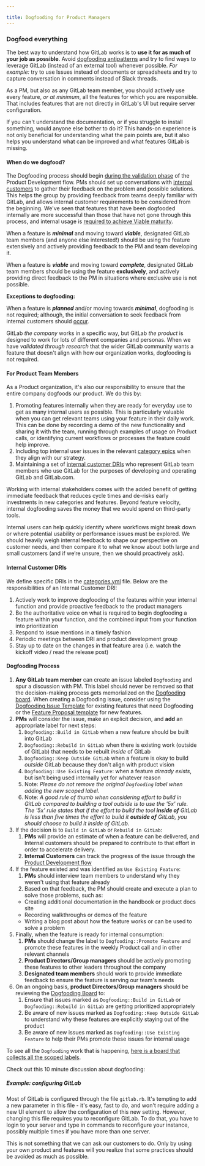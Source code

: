 ```yaml
---

title: Dogfooding for Product Managers
---
```








### Dogfood everything

The best way to understand how GitLab works is to **use it for as much of your job as possible**.
Avoid [dogfooding antipatterns](https://about.gitlab.com/handbook/engineering/development/principles/#dogfooding-antipatterns)
and try to find ways to leverage GitLab (instead of an external tool) whenever
possible. _For example:_ try to use Issues instead of documents or spreadsheets
and try to capture conversation in comments instead of Slack threads.

As a PM, but also as any GitLab team member, you should actively use every feature,
_or at minimum_, all the features for which you are responsible. That includes
features that are not directly in GitLab's UI but require server configuration.

If you can't understand the documentation, or if you struggle to install
something, would anyone else bother to do it? This hands-on experience
is not only beneficial for understanding what the pain points are, but it also
helps you understand what can be improved and what features GitLab is missing.

#### When do we dogfood?

The Dogfooding process should begin [during the validation phase](/handbook/product-development-flow/#validation-phase-1-validation-backlog) of the Product Development flow. PMs should set up conversations with [internal customers](#internal-customer-dris) to gather their feedback on the problem and possible solutions. This helps the group by providing feedback from teams deeply familiar with GitLab, and allows internal customer requirements to be considered from the beginning. We've seen that features that have been dogfooded internally are more successful than those that have not gone through this process, and internal usage is [required to achieve Viable maturity](https://about.gitlab.com/direction/maturity/).

When a feature is <b>_minimal_</b> and moving toward <b>_viable_</b>, designated
GitLab team members (and anyone else interested!) should be using the feature
extensively and actively providing feedback to the PM and team developing it.

When a feature is <b>_viable_</b> and moving toward <b>_complete_</b>, designated
GitLab team members should be using the feature **exclusively**, and actively
providing direct feedback to the PM in situations where exclusive use is not
possible.

**Exceptions to dogfooding:**

When a feature is <b>_planned_</b> and/or moving towards <b>_minimal_</b>, dogfooding
is not required; although, the initial conversation to seek feedback from internal customers should [occur](#when-do-we-dogfood).

GitLab _the company_ works in a specific way, but GitLab _the product_ is
designed to work for lots of different companies and personas. When we have
_validated through research_ that the wider GitLab community wants a feature
that doesn't align with how our organization works, dogfooding is not required.

#### For Product Team Members

As a Product organization, it's also our responsibility to ensure that the
entire company dogfoods our product. We do this by:

1. Promoting features internally when they are ready for everyday use to get as
many internal users as possible. This is particularly valuable when you can get
relevant teams using your feature in their daily work. This can be done by
recording a demo of the new functionality and sharing it with the team,
running through examples of usage on Product calls, or identifying current
workflows or processes the feature could help improve.
1. Including top internal user issues in the relevant [category
epics](/handbook/product/product-processes/#category-direction) when they align with our strategy.
1. Maintaining a set of [internal customer DRIs](#internal-customer-DRIs) who represent GitLab team members
who use GitLab for the purposes of developing and operating GitLab and
GitLab.com.

Working with internal stakeholders comes with the added benefit of getting
immediate feedback that reduces cycle times and de-risks early investments in
new categories and features. Beyond feature velocity, internal dogfooding saves
the money that we would spend on third-party tools.

Internal users can help quickly identify where workflows might break down or
where potential usability or performance issues must be explored. We should
heavily weigh internal feedback to shape our perspective on customer needs,
and then compare it to what we know about both large and small customers
(and if we’re unsure, then we should proactively ask).

#### Internal Customer DRIs

We define specific DRIs in the [categories.yml](https://gitlab.com/gitlab-com/www-gitlab-com/edit/master/data/categories.yml) file.
Below are the responsibilities of an Internal Customer DRI:

1. Actively work to improve dogfooding of the features within your internal function and provide proactive feedback to the product managers
1. Be the authoritative voice on what is required to begin dogfooding a feature within your function, and the combined input from your function into prioritization
1. Respond to issue mentions in a timely fashion
1. Periodic meetings between DRI and product development group
1. Stay up to date on the changes in that feature area (i.e. watch the kickoff video / read the release post)

#### Dogfooding Process

1. **Any GitLab team member** can create an issue labeled `Dogfooding` and spur a discussion with PM. This label should
never be removed so that the decision-making process gets memorialized on the [Dogfooding board](https://gitlab.com/groups/gitlab-org/-/boards/1212116). 
When creating a Dogfooding issue, consider using the [Dogfooding Issue Template](https://gitlab.com/gitlab-org/gitlab/-/blob/master/.gitlab/issue_templates/Dogfooding.md) 
for existing features that need Dogfooding or the [Feature Proposal template](https://gitlab.com/gitlab-org/gitlab/-/blob/master/.gitlab/issue_templates/Feature%20proposal%20-%20detailed.md) for new features.
1. **PMs** will consider the issue, make an explicit decision, and **add** an appropriate label for next steps:
    1. `Dogfooding::Build in GitLab` when a new feature should be built into GitLab
    1. `Dogfooding::Rebuild in GitLab` when there is existing work (outside of GitLab) that needs to be rebuilt _inside_ of GitLab
    1. `Dogfooding::Keep Outside GitLab` when a feature is okay to build _outside_ GitLab because they don't align with product vision
    1. `Dogfooding::Use Existing Feature`: when a feature _already exists_, but isn't being used internally yet for whatever reason
    1. Note: _Please do not remove the original `Dogfooding` label when adding the new scoped label._
    1. Note: _A good rule of thumb when considering effort to build in GitLab compared to building a tool outside is to use the '5x' rule. The '5x' rule states that if the effort to build the tool **inside of** GitLab is less than five times the effort to build it **outside of** GitLab, you should choose to build it inside of GitLab._
1. If the decision is to `Build in GitLab` or `Rebuild in GitLab`:
    1. **PMs** will provide an estimate of when a feature can be delivered, and Internal customers should be prepared to contribute to that effort in order to accelerate delivery.
    1. **Internal Customers** can track the progress of the issue through the [Product Development flow](/handbook/product-development-flow/)
1. If the feature existed and was identified as `Use Existing Feature`:
    1. **PMs** should interview team members to understand why they weren't using that feature already
    1. Based on that feedback, the PM should create and execute a plan to solve those problems, such as:
    - Creating additional documentation in the handbook or product docs site
    - Recording walkthroughs or demos of the feature
    - Writing a blog post about how the feature works or can be used to solve a problem
1. Finally, when the feature is ready for internal consumption:
    1. **PMs** should change the label to `Dogfooding::Promote Feature` and promote these features in the weekly Product call and in other relevant channels
    1. **Product Directors/Group managers** should be actively promoting these features to other leaders throughout the company
    1. **Designated team members** should work to provide immediate feedback to ensure the feature is serving our team's needs
1. On an ongoing basis, **product Directors/Group managers** should be reviewing the [Dogfooding Board](https://gitlab.com/groups/gitlab-org/-/boards/1212116) to:
    1. Ensure that issues marked as `Dogfooding::Build in GitLab` or `Dogfooding::Rebuild in GitLab` are getting prioritized appropriately
    1. Be aware of new issues marked as `Dogfooding::Keep Outside GitLab` to understand why these features are explicitly staying out of the product
    1. Be aware of new issues marked as `Dogfooding::Use Existing Feature` to help their PMs promote these issues for internal usage

To see all the `Dogfooding` work that is happening, [here is a board that collects all the scoped labels](https://gitlab.com/groups/gitlab-org/-/boards/1212116).

Check out this 10 minute discussion about dogfooding:

##### Example: configuring GitLab

Most of GitLab is configured through the file `gitlab.rb`. It's tempting to
add a new parameter in this file - it's easy, fast to do, and won't require
adding a new UI element to allow the configuration of this new setting. However,
changing this file requires you to reconfigure GitLab. To do that, you have to
login to your server and type in commands to reconfigure your instance,
possibly multiple times if you have more than one server.

This is not something that we can ask our customers to do. Only by using your
own product and features will you realize that some practices should be avoided
as much as possible.